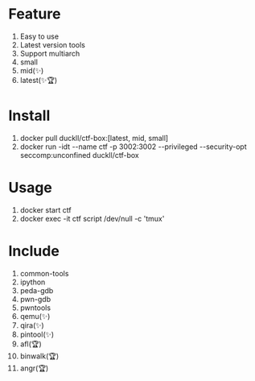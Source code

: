# Feature
1. Easy to use
1. Latest version tools
1. Support multiarch
1. small
1. mid(✨)
1. latest(✨🏆)

# Install
1. docker pull duckll/ctf-box:[latest, mid, small]
1. docker run -idt --name ctf -p 3002:3002 --privileged --security-opt seccomp:unconfined duckll/ctf-box

# Usage
1. docker start ctf
1. docker exec -it ctf script /dev/null -c 'tmux'

# Include
1. common-tools
1. ipython
1. peda-gdb
1. pwn-gdb
1. pwntools
1. qemu(✨)
1. qira(✨)
1. pintool(✨)
1. afl(🏆)
1. binwalk(🏆)
1. angr(🏆)
